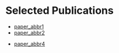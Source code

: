
# Selected Publications

- [paper_abbr1](publication/paper_abbr1.yml)
- [paper_abbr2](publication/paper_abbr2.yml)
<!-- - [paper_abbr3](publication/paper_abbr3.yml) -->
- [paper_abbr4](publication/paper_abbr4.yml)
